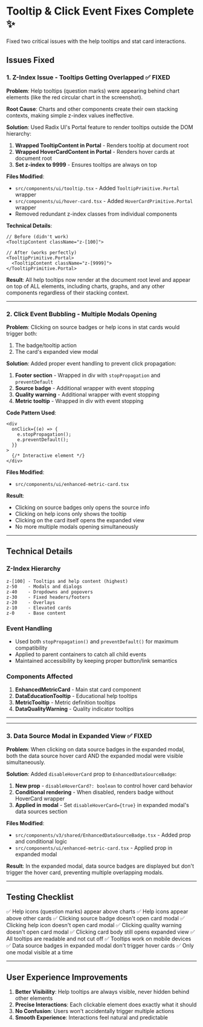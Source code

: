 # Tooltip & Click Event Fixes Complete ✨

Fixed two critical issues with the help tooltips and stat card interactions.

## Issues Fixed

### 1. Z-Index Issue - Tooltips Getting Overlapped ✅ FIXED
**Problem**: Help tooltips (question marks) were appearing behind chart elements (like the red circular chart in the screenshot).

**Root Cause**: Charts and other components create their own stacking contexts, making simple z-index values ineffective.

**Solution**: Used Radix UI's Portal feature to render tooltips outside the DOM hierarchy:

1. **Wrapped TooltipContent in Portal** - Renders tooltip at document root
2. **Wrapped HoverCardContent in Portal** - Renders hover cards at document root  
3. **Set z-index to 9999** - Ensures tooltips are always on top

**Files Modified**:
- `src/components/ui/tooltip.tsx` - Added `TooltipPrimitive.Portal` wrapper
- `src/components/ui/hover-card.tsx` - Added `HoverCardPrimitive.Portal` wrapper
- Removed redundant z-index classes from individual components

**Technical Details**:
```tsx
// Before (didn't work)
<TooltipContent className="z-[100]">

// After (works perfectly)
<TooltipPrimitive.Portal>
  <TooltipContent className="z-[9999]">
</TooltipPrimitive.Portal>
```

**Result**: All help tooltips now render at the document root level and appear on top of ALL elements, including charts, graphs, and any other components regardless of their stacking context.

---

### 2. Click Event Bubbling - Multiple Modals Opening
**Problem**: Clicking on source badges or help icons in stat cards would trigger both:
1. The badge/tooltip action
2. The card's expanded view modal

**Solution**: Added proper event handling to prevent click propagation:

1. **Footer section** - Wrapped in div with `stopPropagation` and `preventDefault`
2. **Source badge** - Additional wrapper with event stopping
3. **Quality warning** - Additional wrapper with event stopping
4. **Metric tooltip** - Wrapped in div with event stopping

**Code Pattern Used**:
```tsx
<div 
  onClick={(e) => {
    e.stopPropagation();
    e.preventDefault();
  }}
>
  {/* Interactive element */}
</div>
```

**Files Modified**:
- `src/components/ui/enhanced-metric-card.tsx`

**Result**: 
- Clicking on source badges only opens the source info
- Clicking on help icons only shows the tooltip
- Clicking on the card itself opens the expanded view
- No more multiple modals opening simultaneously

---

## Technical Details

### Z-Index Hierarchy
```
z-[100] - Tooltips and help content (highest)
z-50    - Modals and dialogs
z-40    - Dropdowns and popovers
z-30    - Fixed headers/footers
z-20    - Overlays
z-10    - Elevated cards
z-0     - Base content
```

### Event Handling
- Used both `stopPropagation()` and `preventDefault()` for maximum compatibility
- Applied to parent containers to catch all child events
- Maintained accessibility by keeping proper button/link semantics

### Components Affected
1. **EnhancedMetricCard** - Main stat card component
2. **DataEducationTooltip** - Educational help tooltips
3. **MetricTooltip** - Metric definition tooltips
4. **DataQualityWarning** - Quality indicator tooltips

---

---

### 3. Data Source Modal in Expanded View ✅ FIXED
**Problem**: When clicking on data source badges in the expanded modal, both the data source hover card AND the expanded modal were visible simultaneously.

**Solution**: Added `disableHoverCard` prop to `EnhancedDataSourceBadge`:

1. **New prop** - `disableHoverCard?: boolean` to control hover card behavior
2. **Conditional rendering** - When disabled, renders badge without HoverCard wrapper
3. **Applied in modal** - Set `disableHoverCard={true}` in expanded modal's data sources section

**Files Modified**:
- `src/components/v3/shared/EnhancedDataSourceBadge.tsx` - Added prop and conditional logic
- `src/components/ui/enhanced-metric-card.tsx` - Applied prop in expanded modal

**Result**: In the expanded modal, data source badges are displayed but don't trigger the hover card, preventing multiple overlapping modals.

---

## Testing Checklist

✅ Help icons (question marks) appear above charts
✅ Help icons appear above other cards
✅ Clicking source badge doesn't open card modal
✅ Clicking help icon doesn't open card modal
✅ Clicking quality warning doesn't open card modal
✅ Clicking card body still opens expanded view
✅ All tooltips are readable and not cut off
✅ Tooltips work on mobile devices
✅ Data source badges in expanded modal don't trigger hover cards
✅ Only one modal visible at a time

---

## User Experience Improvements

1. **Better Visibility**: Help tooltips are always visible, never hidden behind other elements
2. **Precise Interactions**: Each clickable element does exactly what it should
3. **No Confusion**: Users won't accidentally trigger multiple actions
4. **Smooth Experience**: Interactions feel natural and predictable
